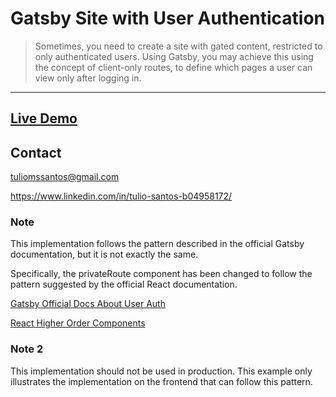 #   Gatsby Site with User Authentication

>Sometimes, you need to create a site with gated content, restricted to only authenticated users. Using Gatsby, you may achieve this using the concept of client-only routes, to define which pages a user can view only after logging in.

---
##  [Live Demo](http://gatsby-user-authentication.s3-website-sa-east-1.amazonaws.com/)

##  Contact
tuliomssantos@gmail.com

https://www.linkedin.com/in/tulio-santos-b04958172/

### Note
This implementation follows the pattern described in the official Gatsby documentation, but it is not exactly the same.

Specifically, the privateRoute component has been changed to follow the pattern suggested by the official React documentation.

[Gatsby Official Docs About User Auth](https://www.gatsbyjs.com/tutorial/authentication-tutorial/)

[React Higher Order Components](https://reactjs.org/docs/higher-order-components.html)

### Note 2
This implementation should not be used in production. This example only illustrates the implementation on the frontend that can follow this pattern.